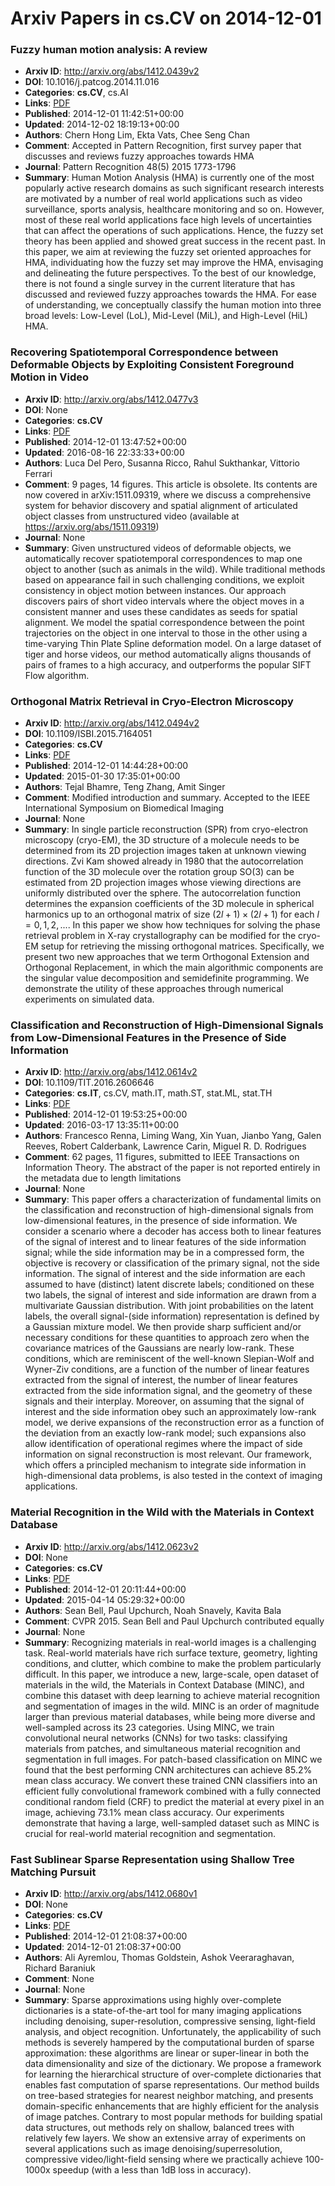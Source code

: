 # Arxiv Papers in cs.CV on 2014-12-01
### Fuzzy human motion analysis: A review
- **Arxiv ID**: http://arxiv.org/abs/1412.0439v2
- **DOI**: 10.1016/j.patcog.2014.11.016
- **Categories**: **cs.CV**, cs.AI
- **Links**: [PDF](http://arxiv.org/pdf/1412.0439v2)
- **Published**: 2014-12-01 11:42:51+00:00
- **Updated**: 2014-12-02 18:19:13+00:00
- **Authors**: Chern Hong Lim, Ekta Vats, Chee Seng Chan
- **Comment**: Accepted in Pattern Recognition, first survey paper that discusses
  and reviews fuzzy approaches towards HMA
- **Journal**: Pattern Recognition 48(5) 2015 1773-1796
- **Summary**: Human Motion Analysis (HMA) is currently one of the most popularly active research domains as such significant research interests are motivated by a number of real world applications such as video surveillance, sports analysis, healthcare monitoring and so on. However, most of these real world applications face high levels of uncertainties that can affect the operations of such applications. Hence, the fuzzy set theory has been applied and showed great success in the recent past. In this paper, we aim at reviewing the fuzzy set oriented approaches for HMA, individuating how the fuzzy set may improve the HMA, envisaging and delineating the future perspectives. To the best of our knowledge, there is not found a single survey in the current literature that has discussed and reviewed fuzzy approaches towards the HMA. For ease of understanding, we conceptually classify the human motion into three broad levels: Low-Level (LoL), Mid-Level (MiL), and High-Level (HiL) HMA.



### Recovering Spatiotemporal Correspondence between Deformable Objects by Exploiting Consistent Foreground Motion in Video
- **Arxiv ID**: http://arxiv.org/abs/1412.0477v3
- **DOI**: None
- **Categories**: **cs.CV**
- **Links**: [PDF](http://arxiv.org/pdf/1412.0477v3)
- **Published**: 2014-12-01 13:47:52+00:00
- **Updated**: 2016-08-16 22:33:33+00:00
- **Authors**: Luca Del Pero, Susanna Ricco, Rahul Sukthankar, Vittorio Ferrari
- **Comment**: 9 pages, 14 figures. This article is obsolete. Its contents are now
  covered in arXiv:1511.09319, where we discuss a comprehensive system for
  behavior discovery and spatial alignment of articulated object classes from
  unstructured video (available at https://arxiv.org/abs/1511.09319)
- **Journal**: None
- **Summary**: Given unstructured videos of deformable objects, we automatically recover spatiotemporal correspondences to map one object to another (such as animals in the wild). While traditional methods based on appearance fail in such challenging conditions, we exploit consistency in object motion between instances. Our approach discovers pairs of short video intervals where the object moves in a consistent manner and uses these candidates as seeds for spatial alignment. We model the spatial correspondence between the point trajectories on the object in one interval to those in the other using a time-varying Thin Plate Spline deformation model. On a large dataset of tiger and horse videos, our method automatically aligns thousands of pairs of frames to a high accuracy, and outperforms the popular SIFT Flow algorithm.



### Orthogonal Matrix Retrieval in Cryo-Electron Microscopy
- **Arxiv ID**: http://arxiv.org/abs/1412.0494v2
- **DOI**: 10.1109/ISBI.2015.7164051
- **Categories**: **cs.CV**
- **Links**: [PDF](http://arxiv.org/pdf/1412.0494v2)
- **Published**: 2014-12-01 14:44:28+00:00
- **Updated**: 2015-01-30 17:35:01+00:00
- **Authors**: Tejal Bhamre, Teng Zhang, Amit Singer
- **Comment**: Modified introduction and summary. Accepted to the IEEE International
  Symposium on Biomedical Imaging
- **Journal**: None
- **Summary**: In single particle reconstruction (SPR) from cryo-electron microscopy (cryo-EM), the 3D structure of a molecule needs to be determined from its 2D projection images taken at unknown viewing directions. Zvi Kam showed already in 1980 that the autocorrelation function of the 3D molecule over the rotation group SO(3) can be estimated from 2D projection images whose viewing directions are uniformly distributed over the sphere. The autocorrelation function determines the expansion coefficients of the 3D molecule in spherical harmonics up to an orthogonal matrix of size $(2l+1)\times (2l+1)$ for each $l=0,1,2,...$. In this paper we show how techniques for solving the phase retrieval problem in X-ray crystallography can be modified for the cryo-EM setup for retrieving the missing orthogonal matrices. Specifically, we present two new approaches that we term Orthogonal Extension and Orthogonal Replacement, in which the main algorithmic components are the singular value decomposition and semidefinite programming. We demonstrate the utility of these approaches through numerical experiments on simulated data.



### Classification and Reconstruction of High-Dimensional Signals from Low-Dimensional Features in the Presence of Side Information
- **Arxiv ID**: http://arxiv.org/abs/1412.0614v2
- **DOI**: 10.1109/TIT.2016.2606646
- **Categories**: **cs.IT**, cs.CV, math.IT, math.ST, stat.ML, stat.TH
- **Links**: [PDF](http://arxiv.org/pdf/1412.0614v2)
- **Published**: 2014-12-01 19:53:25+00:00
- **Updated**: 2016-03-17 13:35:11+00:00
- **Authors**: Francesco Renna, Liming Wang, Xin Yuan, Jianbo Yang, Galen Reeves, Robert Calderbank, Lawrence Carin, Miguel R. D. Rodrigues
- **Comment**: 62 pages, 11 figures, submitted to IEEE Transactions on Information
  Theory. The abstract of the paper is not reported entirely in the metadata
  due to length limitations
- **Journal**: None
- **Summary**: This paper offers a characterization of fundamental limits on the classification and reconstruction of high-dimensional signals from low-dimensional features, in the presence of side information. We consider a scenario where a decoder has access both to linear features of the signal of interest and to linear features of the side information signal; while the side information may be in a compressed form, the objective is recovery or classification of the primary signal, not the side information. The signal of interest and the side information are each assumed to have (distinct) latent discrete labels; conditioned on these two labels, the signal of interest and side information are drawn from a multivariate Gaussian distribution. With joint probabilities on the latent labels, the overall signal-(side information) representation is defined by a Gaussian mixture model. We then provide sharp sufficient and/or necessary conditions for these quantities to approach zero when the covariance matrices of the Gaussians are nearly low-rank. These conditions, which are reminiscent of the well-known Slepian-Wolf and Wyner-Ziv conditions, are a function of the number of linear features extracted from the signal of interest, the number of linear features extracted from the side information signal, and the geometry of these signals and their interplay. Moreover, on assuming that the signal of interest and the side information obey such an approximately low-rank model, we derive expansions of the reconstruction error as a function of the deviation from an exactly low-rank model; such expansions also allow identification of operational regimes where the impact of side information on signal reconstruction is most relevant. Our framework, which offers a principled mechanism to integrate side information in high-dimensional data problems, is also tested in the context of imaging applications.



### Material Recognition in the Wild with the Materials in Context Database
- **Arxiv ID**: http://arxiv.org/abs/1412.0623v2
- **DOI**: None
- **Categories**: **cs.CV**
- **Links**: [PDF](http://arxiv.org/pdf/1412.0623v2)
- **Published**: 2014-12-01 20:11:44+00:00
- **Updated**: 2015-04-14 05:29:32+00:00
- **Authors**: Sean Bell, Paul Upchurch, Noah Snavely, Kavita Bala
- **Comment**: CVPR 2015. Sean Bell and Paul Upchurch contributed equally
- **Journal**: None
- **Summary**: Recognizing materials in real-world images is a challenging task. Real-world materials have rich surface texture, geometry, lighting conditions, and clutter, which combine to make the problem particularly difficult. In this paper, we introduce a new, large-scale, open dataset of materials in the wild, the Materials in Context Database (MINC), and combine this dataset with deep learning to achieve material recognition and segmentation of images in the wild.   MINC is an order of magnitude larger than previous material databases, while being more diverse and well-sampled across its 23 categories. Using MINC, we train convolutional neural networks (CNNs) for two tasks: classifying materials from patches, and simultaneous material recognition and segmentation in full images. For patch-based classification on MINC we found that the best performing CNN architectures can achieve 85.2% mean class accuracy. We convert these trained CNN classifiers into an efficient fully convolutional framework combined with a fully connected conditional random field (CRF) to predict the material at every pixel in an image, achieving 73.1% mean class accuracy. Our experiments demonstrate that having a large, well-sampled dataset such as MINC is crucial for real-world material recognition and segmentation.



### Fast Sublinear Sparse Representation using Shallow Tree Matching Pursuit
- **Arxiv ID**: http://arxiv.org/abs/1412.0680v1
- **DOI**: None
- **Categories**: **cs.CV**
- **Links**: [PDF](http://arxiv.org/pdf/1412.0680v1)
- **Published**: 2014-12-01 21:08:37+00:00
- **Updated**: 2014-12-01 21:08:37+00:00
- **Authors**: Ali Ayremlou, Thomas Goldstein, Ashok Veeraraghavan, Richard Baraniuk
- **Comment**: None
- **Journal**: None
- **Summary**: Sparse approximations using highly over-complete dictionaries is a state-of-the-art tool for many imaging applications including denoising, super-resolution, compressive sensing, light-field analysis, and object recognition. Unfortunately, the applicability of such methods is severely hampered by the computational burden of sparse approximation: these algorithms are linear or super-linear in both the data dimensionality and size of the dictionary. We propose a framework for learning the hierarchical structure of over-complete dictionaries that enables fast computation of sparse representations. Our method builds on tree-based strategies for nearest neighbor matching, and presents domain-specific enhancements that are highly efficient for the analysis of image patches. Contrary to most popular methods for building spatial data structures, out methods rely on shallow, balanced trees with relatively few layers. We show an extensive array of experiments on several applications such as image denoising/superresolution, compressive video/light-field sensing where we practically achieve 100-1000x speedup (with a less than 1dB loss in accuracy).



